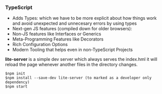 ### TypeScript

+ Adds Types: which we have to be more explicit about how things work and avoid unexpected and unnecesary errors by using types
+ Next-gen JS features (compiled down for older browsers): 
+ Non-JS features like Interfaces or Generics
+ Meta-Programming Features like Decorators
+ Rich Configuration Options
+ Modern Tooling that helps even in non-TypeScript Projects

**lite-server** is a simple dev server which always serves the index.hml
it will reload the page whenever another files in the directory changes.

```
$npm init
$npm install --save-dev lite-server (to marked as a developer only dependency)
$npm start
```
